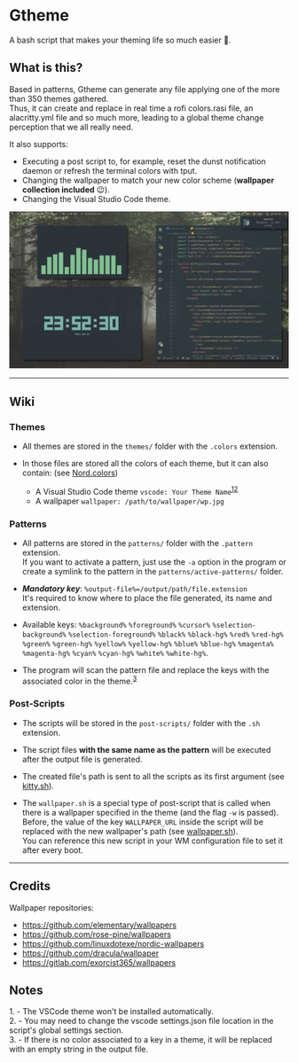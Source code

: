 # Gtheme
A bash script that makes your theming life so much easier 🎨.

## What is this?

Based in patterns, Gtheme can generate any file applying one of the more than 350 themes gathered.  
Thus, it can create and replace in real time a rofi colors.rasi file, an alacritty.yml file and so much more, leading
to a global theme change perception that we all really need.

It also supports:
* Executing a post script to, for example, reset the dunst notification daemon or refresh the terminal colors with tput.
* Changing the wallpaper to match your new color scheme (**wallpaper collection included** 😉).
* Changing the Visual Studio Code theme.


![Gif](screenshots/gif.gif)


***

## Wiki

### Themes

* All themes are stored in the `themes/` folder with the `.colors` extension.  

* In those files are stored all the colors of each theme, but it can also contain: (see [Nord.colors](https://github.com/daavidrgz/gtheme/tree/master/themes/Nord.colors))
	* A Visual Studio Code theme `vscode: Your Theme Name`<sup>[1](#vscode_theme)</sup><sup>[2](#vscode_theme_2)</sup>
	* A wallpaper `wallpaper: /path/to/wallpaper/wp.jpg`

### Patterns

* All patterns are stored in the `patterns/` folder with the `.pattern` extension.  
If you want to activate a pattern, just use the `-a` option in the program or create a symlink to the pattern in the `patterns/active-patterns/` folder.

* ***Mandatory key***: `%output-file%=/output/path/file.extension`  
It's required to know where to place the file generated, its name and extension.

* Available keys: `%background%` `%foreground%` `%cursor%` `%selection-background%` `%selection-foreground%` `%black%` `%black-hg%` `%red%` `%red-hg%` `%green%` `%green-hg%` `%yellow%` `%yellow-hg%` `%blue%` `%blue-hg%` `%magenta%` `%magenta-hg%` `%cyan%` `%cyan-hg%` `%white%` `%white-hg%`.

* The program will scan the pattern file and replace the keys with the associated color in the theme.<sup>[3](#no_color)</sup>

### Post-Scripts

* The scripts will be stored in the `post-scripts/` folder with the `.sh` extension.  

* The script files **with the same name as the pattern** will be executed after the output file is generated.   

* The created file's path is sent to all the scripts as its first argument (see [kitty.sh](https://github.com/daavidrgz/gtheme/tree/master/post-scripts/kitty.sh)). 

* The `wallpaper.sh` is a special type of post-script that is called when there is a wallpaper specified in the theme (and the flag `-w` is passed).
Before, the value of the key `WALLPAPER_URL` inside the script will be replaced with the new wallpaper's path (see [wallpaper.sh](https://github.com/daavidrgz/gtheme/tree/master/post-scripts/wallpaper.sh)).  
You can reference this new script in your WM configuration file to set it after every boot.

***

## Credits

Wallpaper repositories:
* https://github.com/elementary/wallpapers
* https://github.com/rose-pine/wallpapers
* https://github.com/linuxdotexe/nordic-wallpapers
* https://github.com/dracula/wallpaper
* https://gitlab.com/exorcist365/wallpapers

## Notes

<a name="vscode_theme">1. - </a>The VSCode theme won't be installed automatically.  
<a name="vscode_theme_2">2. - </a>You may need to change the vscode settings.json file location in the script's global settings section.  
<a name="no_color">3. - </a>If there is no color associated to a key in a theme, it will be replaced with an empty string in the output file.
